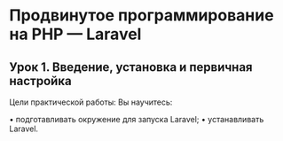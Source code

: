 # Продвинутое программирование на PHP — Laravel
## Урок 1. Введение, установка и первичная настройка
Цели практической работы:
Вы научитесь:

• подготавливать окружение для запуска Laravel;
• устанавливать Laravel.
